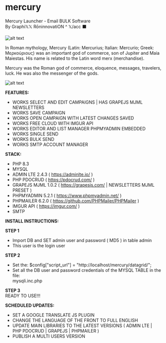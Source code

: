 # mercury
Mercury Launcher - Email BULK Software <BR>
By Graphi𝕏𝕏 RōninnovatiON ^ 𝕏/acc ⬛️ <BR>

![alt text](https://i.postimg.cc/G3jYqg6y/Mercurius.jpg)<br>

In Roman mythology, Mercury (Latin: Mercurius; Italian: Mercurio; Greek: Μερκούριους) was an important god of commerce, son of Jupiter and Maia Maiestas. His name is related to the Latin word merx (merchandise).<br>

Mercury was the Roman god of commerce, eloquence, messages, travelers, luck. He was also the messenger of the gods.<br>

![alt text](https://i.postimg.cc/d03P6nnm/screenshot-2025-02-16-at-05-18-43.png)<br>

<strong>FEATURES:</strong><BR>
- WORKS SELECT AND EDIT CAMPAIGNS | HAS GRAPEJS MJML NEWSLETTERS<BR>
- WORKS SAVE CAMPAIGN<BR>
- WORKS OPEN CAMPAIGN WITH LATEST CHANGES SAVED<BR>
- WORKS FREE CLOUD WITH IMGUR API<BR>
- WORKS EDITOR AND LIST MANAGER PHPMYADMIN EMBEDDED<BR>
- WORKS SINGLE SEND<BR>
- WORKS BULK SEND<BR>
- WORKS SMTP ACCOUNT MANAGER<BR>

<strong>STACK:</strong><BR>
- PHP 8.3<BR>
- MYSQL<BR>
- ADMIN LTE 2.4.3 ( https://adminlte.io/ )<BR>
- PHP PDOCRUD ( https://pdocrud.com/ )
- GRAPEJS MJML 1.0.2 ( https://grapesjs.com/ | NEWSLETTERS MJML PRESET )<BR>
- PHPMYADMIN 5.2.1 ( https://www.phpmyadmin.net/ )<BR>
- PHPMAILER 6.2.0 ( https://github.com/PHPMailer/PHPMailer )<BR>
- IMGUR API ( https://imgur.com/ )<BR>
- SMTP<BR>

<strong>INSTALL INSTRUCTIONS:</strong><BR>

<strong>STEP 1</strong><BR>
- Import DB and SET admin user and password ( MD5 ) in table admin<BR>
- This user is the login user<BR>

<strong>STEP 2</strong><BR>
- Set the: $config["script_url"] = "http://localhost/mercury/datagrid/"; <br>
- Set all the DB user and password credentials of the MYSQL TABLE in the file:<BR>
mysqli.inc.php<BR>

<strong>STEP 3</strong><br>
READY TO USE!!!<BR>

<strong>SCHEDULED UPDATES:</strong><br>
- SET A GOOGLE TRANSLATE JS PLUGIN
- CHANGE THE LANGUAGE OF THE FRONT TO FULL ENGLISH
- UPDATE MAIN LIBRARIES TO THE LATEST VERSIONS ( ADMIN LTE | PHP PDOCRUD | GRAPEJS | PHPMAILER )
- PUBLISH A MULTI USERS VERSION
